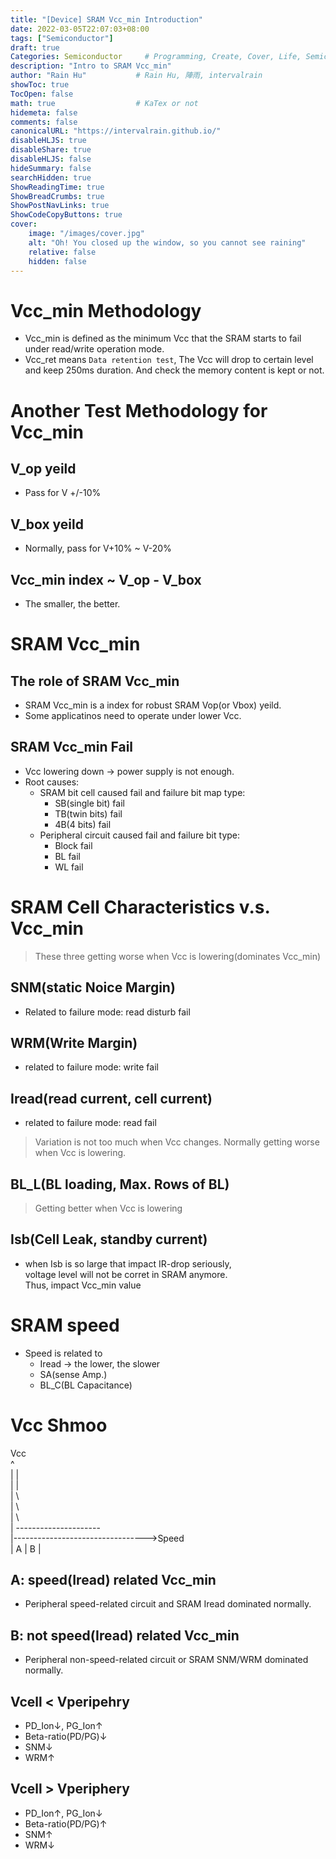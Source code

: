 ```yaml
---
title: "[Device] SRAM Vcc_min Introduction"
date: 2022-03-05T22:07:03+08:00
tags: ["Semiconductor"]
draft: true
Categories: Semiconductor     # Programming, Create, Cover, Life, Semiconductor, Leetcode, Daily
description: "Intro to SRAM Vcc_min"                     
author: "Rain Hu"           # Rain Hu, 陣雨, intervalrain
showToc: true
TocOpen: false
math: true                  # KaTex or not
hidemeta: false
comments: false
canonicalURL: "https://intervalrain.github.io/"
disableHLJS: true
disableShare: true
disableHLJS: false
hideSummary: false
searchHidden: true
ShowReadingTime: true
ShowBreadCrumbs: true
ShowPostNavLinks: true
ShowCodeCopyButtons: true
cover:
    image: "/images/cover.jpg"
    alt: "Oh! You closed up the window, so you cannot see raining"
    relative: false
    hidden: false
---
```


# Vcc_min Methodology
+ Vcc_min is defined as the minimum Vcc that the SRAM starts to fail under read/write operation mode.
+ Vcc_ret means `Data retention test`, The Vcc will drop to certain level and keep 250ms duration. And check the memory content is kept or not.

# Another Test Methodology for Vcc_min
## V_op yeild
+ Pass for V +/-10%
## V_box yeild
+ Normally, pass for V+10% ~ V-20%
## Vcc_min index ~ V_op - V_box
+ The smaller, the better.

# SRAM Vcc_min
## The role of SRAM Vcc_min
+ SRAM Vcc_min is a index for robust SRAM Vop(or Vbox) yeild.
+ Some applicatinos need to operate under lower Vcc.
## SRAM Vcc_min Fail
+ Vcc lowering down -> power supply is not enough.
+ Root causes:
  + SRAM bit cell caused fail and failure bit map type: 
    + SB(single bit) fail
    + TB(twin bits) fail
    + 4B(4 bits) fail
  + Peripheral circuit caused fail and failure bit type:
    + Block fail
    + BL fail
    + WL fail

# SRAM Cell Characteristics v.s. Vcc_min
> These three getting worse when Vcc is lowering(dominates Vcc_min)
## SNM(static Noice Margin)
+ Related to failure mode: read disturb fail
## WRM(Write Margin)
+ related to failure mode: write fail
## Iread(read current, cell current)
+ related to failure mode: read fail

> Variation is not too much when Vcc changes. Normally getting worse when Vcc is lowering.
## BL_L(BL loading, Max. Rows of BL)

> Getting better when Vcc is lowering
## Isb(Cell Leak, standby current)
+ when Isb is so large that impact IR-drop seriously,  
  voltage level will not be corret in SRAM anymore.  
  Thus, impact Vcc_min value
  
# SRAM speed
+ Speed is related to
  + Iread -> the lower, the slower
  + SA(sense Amp.)
  + BL_C(BL Capacitance)

# Vcc Shmoo

Vcc  
^  
|  |  
|  |    
|  \    
|   \    
|    \     
|     ---------------------    
|--------------------------------->Speed  
|  A  |         B        |

## A: speed(Iread) related Vcc_min
+ Peripheral speed-related circuit and SRAM Iread dominated normally.

## B: not speed(Iread) related Vcc_min
+ Peripheral non-speed-related circuit or SRAM SNM/WRM dominated normally.

## Vcell < Vperipehry
+ PD_Ion↓, PG_Ion↑
+ Beta-ratio(PD/PG)↓
+ SNM↓
+ WRM↑

## Vcell > Vperiphery
+ PD_Ion↑, PG_Ion↓
+ Beta-ratio(PD/PG)↑
+ SNM↑
+ WRM↓